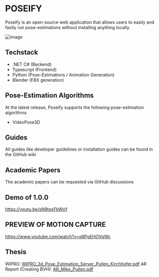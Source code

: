 # POSEIFY
Poseify is an open-source web application that allows users to easily and fastly run pose-estimations without installing anything locally.

![image](https://github.com/fierc3/poseify/assets/16936182/a1f9159c-2aac-4f54-a01b-b22b68b8f95a)

## Techstack
- .NET C# (Backend)
- Typescript (Frontend)
- Python (Pose-Estimations / Animation Generation)
- Blender (FBX generation) 

## Pose-Estimation Algorithms
At the latest release, Poseify supports the following pose-estimation algorithms
- VideoPose3D

## Guides
All guides like developer guidelines or installation guides can be found in the GitHub wiki

## Academic Papers
The academic papers can be requested via GitHub discussions

## Demo of 1.0.0
https://youtu.be/sN8toxFbWoY

## PREVIEW OF MOTION CAPTURE
https://www.youtube.com/watch?v=q8PgEHOVgWc

## Thesis
WIPRO: [WIPRO_3d_Pose_Estimation_Server_Pullen_Kirchhofer.pdf](https://github.com/fierc3/poseify/files/13784812/WIPRO_3d_Pose_Estimation_Server_Pullen_Kirchhofer.pdf)
AR Report (Creating BVH): [AR_Mike_Pullen.pdf](https://github.com/fierc3/poseify/files/13796751/AR_Mike_Pullen.pdf)

